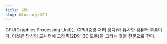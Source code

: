 ```yaml
---
title: GPU
slug: Glossary/GPU
---
```

GPU(Graphics Processing Unit)는 CPU(중앙 처리 장치)와 유사한 컴퓨터 부품이다. 이것은 당신의 모니터에 그래픽(2D와 3D 모두)을 그리는 것을 전문으로 한다.
